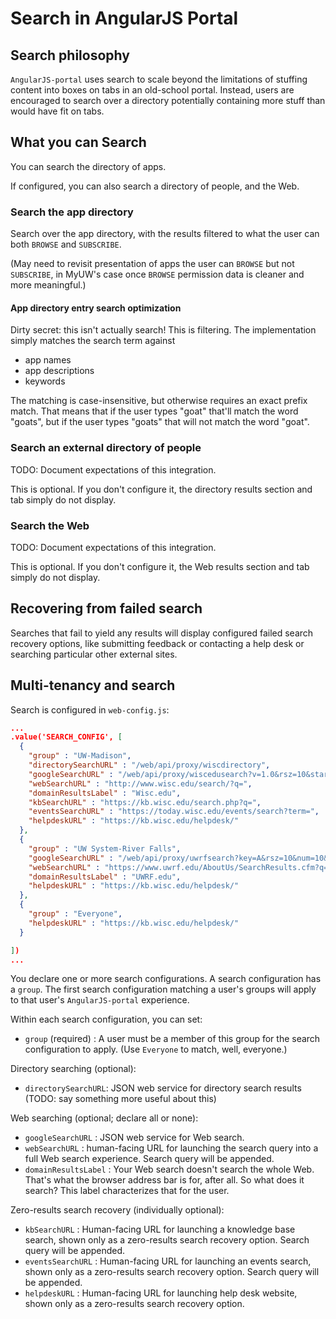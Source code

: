 # Search in AngularJS Portal

## Search philosophy

`AngularJS-portal` uses search to scale beyond the limitations of stuffing content into boxes on tabs in an old-school portal. Instead, users are encouraged to search over a directory potentially containing more stuff than would have fit on tabs.

## What you can Search

You can search the directory of apps.

If configured, you can also search a directory of people, and the Web.

### Search the app directory

Search over the app directory, with the results filtered to what the user can both `BROWSE` and `SUBSCRIBE`.

(May need to revisit presentation of apps the user can `BROWSE` but not `SUBSCRIBE`, in MyUW's case once `BROWSE` permission data is cleaner and more meaningful.)

#### App directory entry search optimization

Dirty secret: this isn't actually search! This is filtering. The implementation simply matches the search term against

 * app names
 * app descriptions
 * keywords

The matching is case-insensitive, but otherwise requires an exact prefix match.  That means that if the user types "goat" that'll match the word "goats", but if the user types "goats" that will not match the word "goat".

### Search an external directory of people

TODO: Document expectations of this integration.

This is optional. If you don't configure it, the directory results section and tab simply do not display.

### Search the Web

TODO: Document expectations of this integration.

This is optional. If you don't configure it, the Web results section and tab simply do not display.

## Recovering from failed search

Searches that fail to yield any results will display configured failed search recovery options, like submitting feedback or contacting a help desk or searching particular other external sites.

## Multi-tenancy and search

Search is configured in `web-config.js`:

```json
...
.value('SEARCH_CONFIG', [
  {
    "group" : "UW-Madison",
    "directorySearchURL" : "/web/api/proxy/wiscdirectory",
    "googleSearchURL" : "/web/api/proxy/wiscedusearch?v=1.0&rsz=10&start=0&cx=02:22m",
    "webSearchURL" : "http://www.wisc.edu/search/?q=",
    "domainResultsLabel" : "Wisc.edu",
    "kbSearchURL" : "https://kb.wisc.edu/search.php?q=",
    "eventsSearchURL" : "https://today.wisc.edu/events/search?term=",
    "helpdeskURL" : "https://kb.wisc.edu/helpdesk/"
  },
  {
    "group" : "UW System-River Falls",
    "googleSearchURL" : "/web/api/proxy/uwrfsearch?key=A&rsz=10&num=10&hl=en&prettyPrint=false&source=gcsc&gss=.com&sig=41&cx=06:88&googlehost=www.google.com&nocache=11&",
    "webSearchURL" : "https://www.uwrf.edu/AboutUs/SearchResults.cfm?q=",
    "domainResultsLabel" : "UWRF.edu",
    "helpdeskURL" : "https://kb.wisc.edu/helpdesk/"
  },
  {
    "group" : "Everyone",
    "helpdeskURL" : "https://kb.wisc.edu/helpdesk/"
  }

])
...
```

You declare one or more search configurations.  A search configuration has a `group`. The first search configuration matching a user's groups will apply to that user's `AngularJS-portal` experience.

Within each search configuration, you can set:

 * `group` (required) : A user must be a member of this group for the search configuration to apply. (Use `Everyone` to match, well, everyone.)

Directory searching (optional):

 * `directorySearchURL`: JSON web service for directory search results (TODO: say something more useful about this)

Web searching (optional; declare all or none):
 * `googleSearchURL` : JSON web service for Web search.
 * `webSearchURL` : human-facing URL for launching the search query into a full Web search experience. Search query will be appended.
 * `domainResultsLabel` : Your Web search doesn't search the whole Web. That's what the browser address bar is for, after all. So what does it search? This label characterizes that for the user.

Zero-results search recovery (individually optional):

 * `kbSearchURL` : Human-facing URL for launching a knowledge base search, shown only as a zero-results search recovery option. Search query will be appended.
 * `eventsSearchURL` : Human-facing URL for launching an events search, shown only as a zero-results search recovery option. Search query will be appended.
 * `helpdeskURL` : Human-facing URL for launching help desk website, shown only as a zero-results search recovery option.
